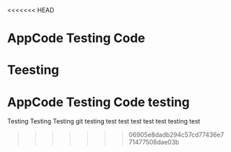 <<<<<<< HEAD
# AppCode Testing Code
Teesting
=======
# AppCode Testing Code testing
Testing Testing Testing git testing test test test test test testing test
>>>>>>> 06905e8dadb294c57cd77436e771477508dae03b
